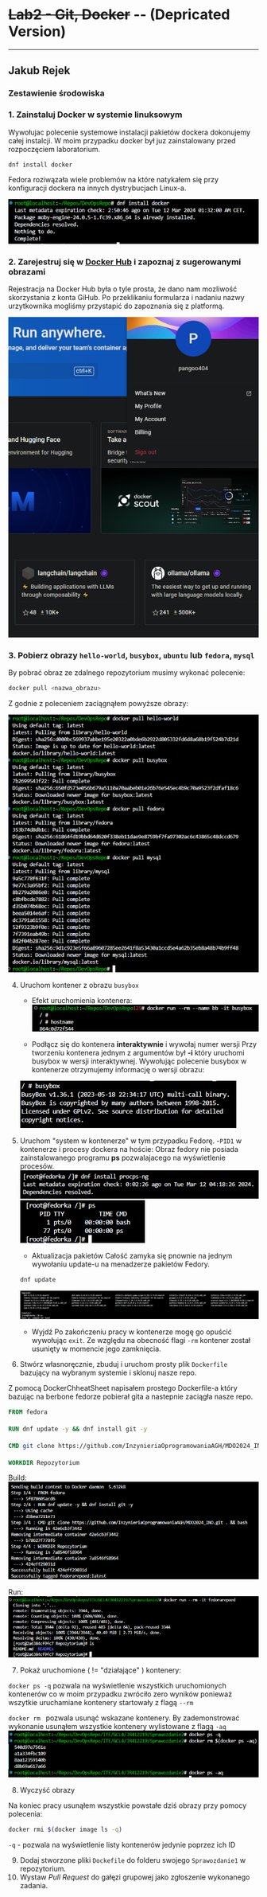 
# ~~Lab2 - Git, Docker~~ -- (Depricated Version)
---
## Jakub Rejek
### Zestawienie środowiska

### 1. Zainstaluj Docker w systemie linuksowym

Wywołujac polecenie systemowe instalacji pakietów dockera dokonujemy całej instalcji. W moim przypadku docker był juz zainstalowany przed rozpoczęciem laboratorium.
```bash
dnf install docker
```
Fedora roziwązała wiele problemów na które natykałem się przy konfiguracji dockera na innych dystrybucjach Linux-a.

![DockerInstalled](../Resources/Lab2/SS_DO1_DockerInstall.png)

### 2. Zarejestruj się w [Docker Hub](https://hub.docker.com/) i zapoznaj z sugerowanymi obrazami

Rejestracja na Docker Hub była o tyle prosta, że dano nam mozliwość skorzystania z konta GiHub. Po przeklikaniu formularza i nadaniu nazwy urzytkownika mogliśmy przystapić do zapoznania się z platformą.

![DockerHub](../Resources/Lab2/SS_DO2_DockerHub.png)

### 3. Pobierz obrazy `hello-world`, `busybox`, `ubuntu` lub `fedora`, `mysql`

By pobrać obraz ze zdalnego repozytorium musimy wykonać polecenie:

```bash
docker pull <nazwa_obrazu>
```
Z godnie z poleceniem zaciągnąłem powyższe obrazy:

![dockerPull](../Resources/Lab2/SS_DO2_DockerPULL.png)

4. Uruchom kontener z obrazu `busybox`
   - Efekt uruchomienia kontenera:
   ![BusyBoxRunning](../Resources/Lab2/SS_DO2_BusyBoxRunning.png)

   - Podłącz się do kontenera **interaktywnie** i wywołaj numer wersji
   Przy tworzeniu kontenera jednym z argumentów był **-i** który uruchomi busybox w wersji interaktywnej. Wywołując polecenie busybox w kontenerze otrzymujemy informację o wersji obrazu:

   ![BusyBoxVersion](../Resources/Lab2/SS_DO2_BusyBoxVersion.png)

5. Uruchom "system w kontenerze" w tym przypadku Fedorę.
   -`PID1` w kontenerze i procesy dockera na hoście:
   Obraz fedory nie posiada zainstalowanego programu **ps** pozwalajacego na wyświetlenie procesów.
   ![PackageInstall](../Resources/Lab2/SS_DO2_PCPackageInstall.png)
   ![PSOut](../Resources/Lab2/SS_DO2_PID.png)
   - Aktualizacja pakietów
   Całość zamyka się pnownie na jednym wywołaniu update-u na menadzerze pakietów Fedory.
   ```bash
   dnf update
   ```
   ![Update](../Resources/Lab2/SS_DO2_PackagesUpdate.png)
   - Wyjdź
   Po zakończeniu pracy w kontenerze mogę go opuścić wywołując `exit`. Ze względu na obecność flagi `-rm` kontener został usunięty w momencie jego zamknięcia.

   
6. Stwórz własnoręcznie, zbuduj i uruchom prosty plik `Dockerfile` bazujący na wybranym systemie i sklonuj nasze repo.

Z pomocą DockerChheatSheet napisałem prostego Dockerfile-a który bazując na berbone fedorze pobierał gita a nastepnie zaciągła nasze repo.
  ```Dockerfile
  FROM fedora

RUN dnf update -y && dnf install git -y

CMD git clone https://github.com/InzynieriaOprogramowaniaAGH/MDO2024_INO.git . && bash

WORKDIR Repozytorium
  ```
Build:
![BuildContainer](../Resources/Lab2/ConBuild.png)

Run:
![RunContainer](../Resources/Lab2/ConRun.png)

7. Pokaż uruchomione ( != "działające" ) kontenery:

`docker ps -q` pozwala na wyświetlenie wszystkich uruchomionych kontenerów co w moim przypadku zwróciło zero wyników ponieważ wszytkie uruchamiane kontenery startowały z flagą `--rm`

`docker rm ` pozwala usunąć wskazane kontenery. By zademonstrować wykonanie usunąłem wszystkie kontenery wylistowane z flagą `-aq`
![PSRMAQ](../Resources/Lab2/PSRMAQ.png)

8. Wyczyść obrazy

Na koniec pracy usunąłem wszystkie powstałe dziś obrazy przy pomocy polecenia:
```bash
docker rmi $(docker image ls -q)
```
`-q` - pozwala na wyświetlenie listy kontenerów jedynie poprzez ich ID

9. Dodaj stworzone pliki `Dockefile` do folderu swojego `Sprawozdanie1` w repozytorium.
10. Wystaw *Pull Request* do gałęzi grupowej jako zgłoszenie wykonanego zadania.
